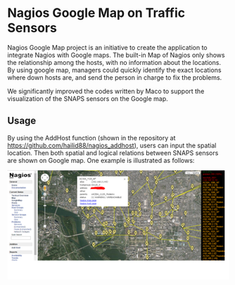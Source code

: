 
Nagios Google Map on Traffic Sensors
===========================
Nagios Google Map project is an initiative to create the application to integrate Nagios with Google maps.
The built-in Map of Nagios only shows the relationship among the hosts, with no information about the locations. By using google map, managers could quickly identify the exact locations where down hosts are, and send the person in charge to fix the problems.

We significantly improved the codes written by Maco to support the visualization of the SNAPS sensors on the Google map.

Usage
------------------
By using the AddHost function (shown in the repository at https://github.com/hailid88/nagios_addhost), users can input the spatial location. Then both spatial and logical relations between SNAPS sensors are shown on Google map. One example is illustrated as follows:

![](https://github.com/hailid88/nagios_googlemap/blob/master/nagmap%20web%20interface.png)




